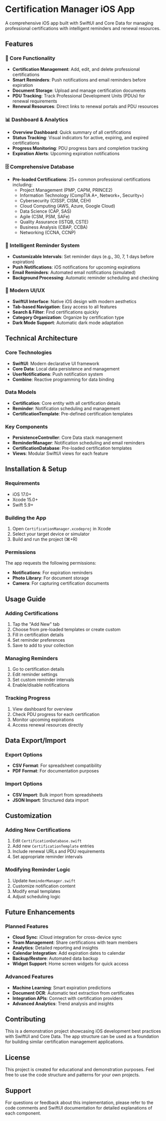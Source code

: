 # Certification Manager iOS App

A comprehensive iOS app built with SwiftUI and Core Data for managing professional certifications with intelligent reminders and renewal resources.

## Features

### 🎯 Core Functionality
- **Certification Management**: Add, edit, and delete professional certifications
- **Smart Reminders**: Push notifications and email reminders before expiration
- **Document Storage**: Upload and manage certification documents
- **PDU Tracking**: Track Professional Development Units (PDUs) for renewal requirements
- **Renewal Resources**: Direct links to renewal portals and PDU resources

### 📊 Dashboard & Analytics
- **Overview Dashboard**: Quick summary of all certifications
- **Status Tracking**: Visual indicators for active, expiring, and expired certifications
- **Progress Monitoring**: PDU progress bars and completion tracking
- **Expiration Alerts**: Upcoming expiration notifications

### 🗄️ Comprehensive Database
- **Pre-loaded Certifications**: 25+ common professional certifications including:
  - Project Management (PMP, CAPM, PRINCE2)
  - Information Technology (CompTIA A+, Network+, Security+)
  - Cybersecurity (CISSP, CISM, CEH)
  - Cloud Computing (AWS, Azure, Google Cloud)
  - Data Science (CAP, SAS)
  - Agile (CSM, PSM, SAFe)
  - Quality Assurance (ISTQB, CSTE)
  - Business Analysis (CBAP, CCBA)
  - Networking (CCNA, CCNP)

### 🔔 Intelligent Reminder System
- **Customizable Intervals**: Set reminder days (e.g., 30, 7, 1 days before expiration)
- **Push Notifications**: iOS notifications for upcoming expirations
- **Email Reminders**: Automated email notifications (simulated)
- **Background Processing**: Automatic reminder scheduling and checking

### 🎨 Modern UI/UX
- **SwiftUI Interface**: Native iOS design with modern aesthetics
- **Tab-based Navigation**: Easy access to all features
- **Search & Filter**: Find certifications quickly
- **Category Organization**: Organize by certification type
- **Dark Mode Support**: Automatic dark mode adaptation

## Technical Architecture

### Core Technologies
- **SwiftUI**: Modern declarative UI framework
- **Core Data**: Local data persistence and management
- **UserNotifications**: Push notification system
- **Combine**: Reactive programming for data binding

### Data Models
- **Certification**: Core entity with all certification details
- **Reminder**: Notification scheduling and management
- **CertificationTemplate**: Pre-defined certification templates

### Key Components
- **PersistenceController**: Core Data stack management
- **ReminderManager**: Notification scheduling and email reminders
- **CertificationDatabase**: Pre-loaded certification templates
- **Views**: Modular SwiftUI views for each feature

## Installation & Setup

### Requirements
- iOS 17.0+
- Xcode 15.0+
- Swift 5.9+

### Building the App
1. Open `CertificationManager.xcodeproj` in Xcode
2. Select your target device or simulator
3. Build and run the project (⌘+R)

### Permissions
The app requests the following permissions:
- **Notifications**: For expiration reminders
- **Photo Library**: For document storage
- **Camera**: For capturing certification documents

## Usage Guide

### Adding Certifications
1. Tap the "Add New" tab
2. Choose from pre-loaded templates or create custom
3. Fill in certification details
4. Set reminder preferences
5. Save to add to your collection

### Managing Reminders
1. Go to certification details
2. Edit reminder settings
3. Set custom reminder intervals
4. Enable/disable notifications

### Tracking Progress
1. View dashboard for overview
2. Check PDU progress for each certification
3. Monitor upcoming expirations
4. Access renewal resources directly

## Data Export/Import

### Export Options
- **CSV Format**: For spreadsheet compatibility
- **PDF Format**: For documentation purposes

### Import Options
- **CSV Import**: Bulk import from spreadsheets
- **JSON Import**: Structured data import

## Customization

### Adding New Certifications
1. Edit `CertificationDatabase.swift`
2. Add new `CertificationTemplate` entries
3. Include renewal URLs and PDU requirements
4. Set appropriate reminder intervals

### Modifying Reminder Logic
1. Update `ReminderManager.swift`
2. Customize notification content
3. Modify email templates
4. Adjust scheduling logic

## Future Enhancements

### Planned Features
- **Cloud Sync**: iCloud integration for cross-device sync
- **Team Management**: Share certifications with team members
- **Analytics**: Detailed reporting and insights
- **Calendar Integration**: Add expiration dates to calendar
- **Backup/Restore**: Automated data backup
- **Widget Support**: Home screen widgets for quick access

### Advanced Features
- **Machine Learning**: Smart expiration predictions
- **Document OCR**: Automatic text extraction from certificates
- **Integration APIs**: Connect with certification providers
- **Advanced Analytics**: Trend analysis and insights

## Contributing

This is a demonstration project showcasing iOS development best practices with SwiftUI and Core Data. The app structure can be used as a foundation for building similar certification management applications.

## License

This project is created for educational and demonstration purposes. Feel free to use the code structure and patterns for your own projects.

## Support

For questions or feedback about this implementation, please refer to the code comments and SwiftUI documentation for detailed explanations of each component.